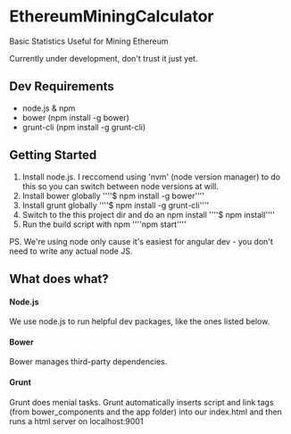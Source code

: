 # EthereumMiningCalculator
Basic Statistics Useful for Mining Ethereum


Currently under development, don't trust it just yet.

## Dev Requirements

* node.js & npm
* bower (npm install -g bower)
* grunt-cli (npm install -g grunt-cli)

## Getting Started

1. Install node.js. I reccomend using 'nvm' (node version manager) to do this so you can switch between
node versions at will.
2. Install bower globally ''''$ npm install -g bower''''
3. Install grunt globally ''''$ npm install -g grunt-cli''''
4. Switch to the this project dir and do an npm install ''''$ npm install''''
5. Run the build script with npm ''''npm start''''

PS. We're using node only cause it's easiest for angular dev - you don't need to write any actual node JS.


## What does what?

#### Node.js
We use node.js to run helpful dev packages, like the ones listed below.

#### Bower
Bower manages third-party dependencies.

#### Grunt
Grunt does menial tasks. Grunt automatically inserts script and link tags (from bower_components and the app folder)
into our index.html and then runs a html server on localhost:9001